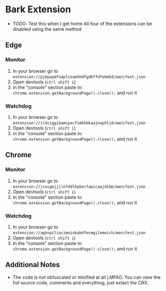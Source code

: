 # Bark Extension
- TODO: Test this when I get home
All four of the extensions can be disabled using the same method

## Edge
### Monitor
1. In your browser go to `extension://pjbpapmfoaplcoaohhdfgdkffdfebmkd/manifest.json`
2. Open devtools (`ctrl shift i`)
3. In the "console" section paste in: `chrome.extension.getBackgroundPage().close();` and run it

### Watchdog
1. In your browser go to `extension://ildciggibamcpacfimbhbkaajnaphljd/manifest.json`
2. Open devtools (`ctrl shift i`)
3. In the "console" section paste in: `chrome.extension.getBackgroundPage().close();` and run it

## Chrome
### Monitor
1. In your browser go to `extension://jcocgejjjlnfddlhpbecfapicaajdibb/manifest.json`
2. Open devtools (`ctrl shift i`)
3. In the "console" section paste in: `chrome.extension.getBackgroundPage().close();` and run it

### Watchdog
1. In your browser go to `extension://agknpiliocimoiokabdfecmgilemoich/manifest.json`
2. Open devtools (`ctrl shift i`)
3. In the "console" section paste in: `chrome.extension.getBackgroundPage().close();` and run it

## Additional Notes
- The code is not obfuscated or minified at all LMFAO. You can view the full source code, comments and everything, just extact the CRX.
